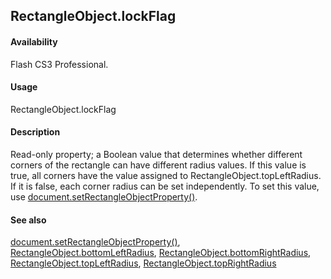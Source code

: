 ## RectangleObject.lockFlag

#### Availability

Flash CS3 Professional.

#### Usage

RectangleObject.lockFlag

#### Description

Read-only property; a Boolean value that determines whether different corners of the rectangle can have different radius values. If this value is true, all corners have the value assigned to RectangleObject.topLeftRadius. If it is false, each corner radius can be set independently.
To set this value, use [document.setRectangleObjectProperty()](#!wielmic/developers-animatesdk-docs/test/Document_object/docu9643.md).

#### See also

[document.setRectangleObjectProperty()](#!wielmic/developers-animatesdk-docs/test/Document_object/docu9643.md), [RectangleObject.bottomLeftRadius](#!wielmic/developers-animatesdk-docs/test/Rectangle_object/RectangleObject.md), [RectangleObject.bottomRightRadius](#!wielmic/developers-animatesdk-docs/test/Rectangle_object/RectangleObjec1.md), [RectangleObject.topLeftRadius](#!wielmic/developers-animatesdk-docs/test/Rectangle_object/RectangleObjec3.md), [RectangleObject.topRightRadius](#!wielmic/developers-animatesdk-docs/test/Rectangle_object/RectangleObjec4.md)

<span id="RectangleObject.topLeftRadius" class="anchor"></span>
